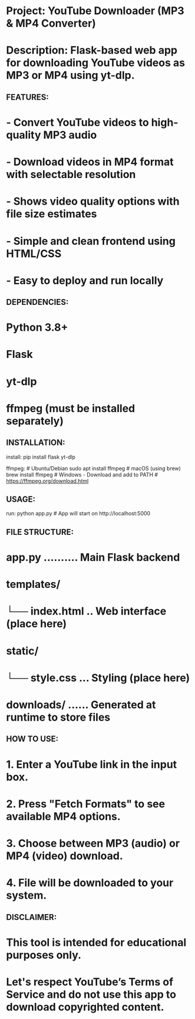 
# Project: YouTube Downloader (MP3 & MP4 Converter)
# Description: Flask-based web app for downloading YouTube videos as MP3 or MP4 using yt-dlp.

## FEATURES:
# - Convert YouTube videos to high-quality MP3 audio
# - Download videos in MP4 format with selectable resolution
# - Shows video quality options with file size estimates
# - Simple and clean frontend using HTML/CSS
# - Easy to deploy and run locally

## DEPENDENCIES:
# Python 3.8+
# Flask
# yt-dlp
# ffmpeg (must be installed separately)

## INSTALLATION:

install:
	pip install flask yt-dlp

ffmpeg:
	# Ubuntu/Debian
	sudo apt install ffmpeg
	# macOS (using brew)
	brew install ffmpeg
	# Windows - Download and add to PATH
	# https://ffmpeg.org/download.html

## USAGE:

run:
	python app.py
	# App will start on http://localhost:5000

## FILE STRUCTURE:

# app.py .......... Main Flask backend
# templates/
# └── index.html .. Web interface (place here)
# static/
# └── style.css ... Styling (place here)
# downloads/ ...... Generated at runtime to store files

## HOW TO USE:
# 1. Enter a YouTube link in the input box.
# 2. Press "Fetch Formats" to see available MP4 options.
# 3. Choose between MP3 (audio) or MP4 (video) download.
# 4. File will be downloaded to your system.

## DISCLAIMER:
# This tool is intended for educational purposes only.
# Let's respect YouTube’s Terms of Service and do not use this app to download copyrighted content.

